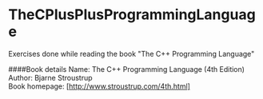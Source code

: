 TheCPlusPlusProgrammingLanguage
===============================

Exercises done while reading the book "The C++ Programming Language"

####Book details
Name: The C++ Programming Language (4th Edition)  
Author: Bjarne Stroustrup  
Book homepage: [http://www.stroustrup.com/4th.html]  

